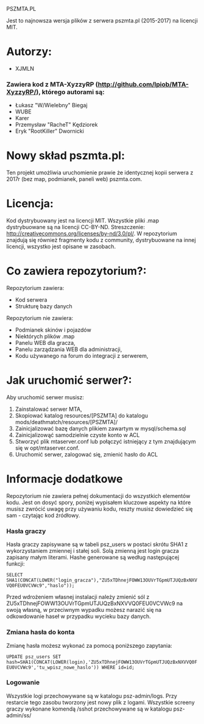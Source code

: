 PSZMTA.PL

Jest to najnowsza wersja plików z serwera pszmta.pl (2015-2017) na licencji MIT.

Autorzy:
=============================
  - XJMLN
  
 ### Zawiera kod z MTA-XyzzyRP (http://github.com/lpiob/MTA-XyzzyRP/), którego autorami są:
  - Łukasz "W/Wielebny" Biegaj
  - WUBE
  - Karer
  - Przemysław "RacheT" Kędziorek
  - Eryk "RootKiller" Dwornicki
  
Nowy skład pszmta.pl:
================================
Ten projekt umożliwia uruchomienie prawie że identycznej kopii serwera z 2017r (bez map, podmianek, paneli web) pszmta.com.

Licencja:
================================
Kod dystrybuowany jest na licencji MIT. Wszystkie pliki .map dystrybuowane są na licencji CC-BY-ND. Streszczenie: http://creativecommons.org/licenses/by-nd/3.0/pl/. W repozytorium znajdują się również fragmenty kodu z community, dystrybuowane na innej licencji, wszystko jest opisane w zasobach.

Co zawiera repozytorium?:
==============================
Repozytorium zawiera:
 * Kod serwera
 * Strukturę bazy danych

Repozytorium nie zawiera:
 * Podmianek skinów i pojazdów
 * Niektórych plików .map 
 * Panelu WEB dla gracza, 
 * Panelu zarządzania WEB dla administracji,
 * Kodu używanego na forum do integracji z serwerem,
 
Jak uruchomić serwer?:
=============================
Aby uruchomić serwer musisz:

  1. Zainstalować serwer MTA,
  2. Skopiować katalog resources/[PSZMTA] do katalogu mods/deathmatch/resources/[PSZMTA]/
  3. Zainicjalizować bazę danych plikiem zawartym w mysql/schema.sql
  4. Zainicjalizowąć samodzielnie czyste konto w ACL
  5. Stworzyć plik mtaserver.conf lub połączyć istniejący z tym znajdującym się w opt/mtaserver.conf.
  6. Uruchomić serwer, zalogować się, zmienić hasło do ACL

Informacje dodatkowe
==============================
Repozytorium nie zawiera pełnej dokumentacji do wszystkich elementów kodu. Jest on dosyć spory, poniżej wypisałem kluczowe aspekty na które musisz zwrócić uwagę przy używaniu kodu, reszty musisz dowiedzieć się sam - czytając kod źródłowy.

### Hasła graczy

Hasła graczy zapisywane są w tabeli psz_users w postaci skrótu SHA1 z wykorzystaniem zmiennej i stałej soli. Solą zmienną jest login gracza zapisany małym literami. Hashe generowane są według następującej funkcji:

  ```SELECT SHA1(CONCAT(LOWER("login_gracza"),"ZU5xTDhnejFOWW13OUVrTGpmUTJUQzBxNXVVQ0FEU0VCVWc9","haslo"));```
  
Przed wdrożeniem własnej instalacji należy zmienić sól z ZU5xTDhnejFOWW13OUVrTGpmUTJUQzBxNXVVQ0FEU0VCVWc9 na swoją własną, w przeciwnym wypadku możesz narazić się na odkowdowanie haseł w przypadku wycieku bazy danych.


### Zmiana hasła do konta

Zmianę hasła możesz wykonać za pomocą poniższego zapytania:

  ```UPDATE psz_users SET hash=SHA1(CONCAT(LOWER(login),'ZU5xTDhnejFOWW13OUVrTGpmUTJUQzBxNXVVQ0FEU0VCVWc9','tu_wpisz_nowe_haslo')) WHERE id=id;```

### Logowanie

Wszystkie logi przechowywane są w katalogu psz-admin/logs. Przy restarcie tego zasobu tworzony jest nowy plik z logami. Wszystkie screeny graczy wykonane komendą /sshot przechowywane są w katalogu psz-admin/ss/
